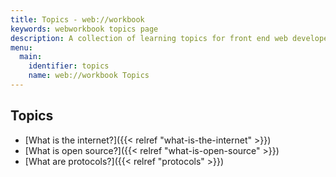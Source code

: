 ```yaml
---
title: Topics - web://workbook
keywords: webworkbook topics page
description: A collection of learning topics for front end web developers.
menu:
  main:
    identifier: topics
    name: web://workbook Topics
---
```


## Topics

- [What is the internet?]({{< relref "what-is-the-internet" >}})
- [What is open source?]({{< relref "what-is-open-source" >}})
- [What are protocols?]({{< relref "protocols" >}})
